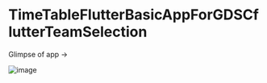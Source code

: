 # TimeTableFlutterBasicAppForGDSCflutterTeamSelection

Glimpse of app ->


![image](https://user-images.githubusercontent.com/93258349/229272539-668370da-282b-47e2-8e01-106e2ecd9afc.png)
